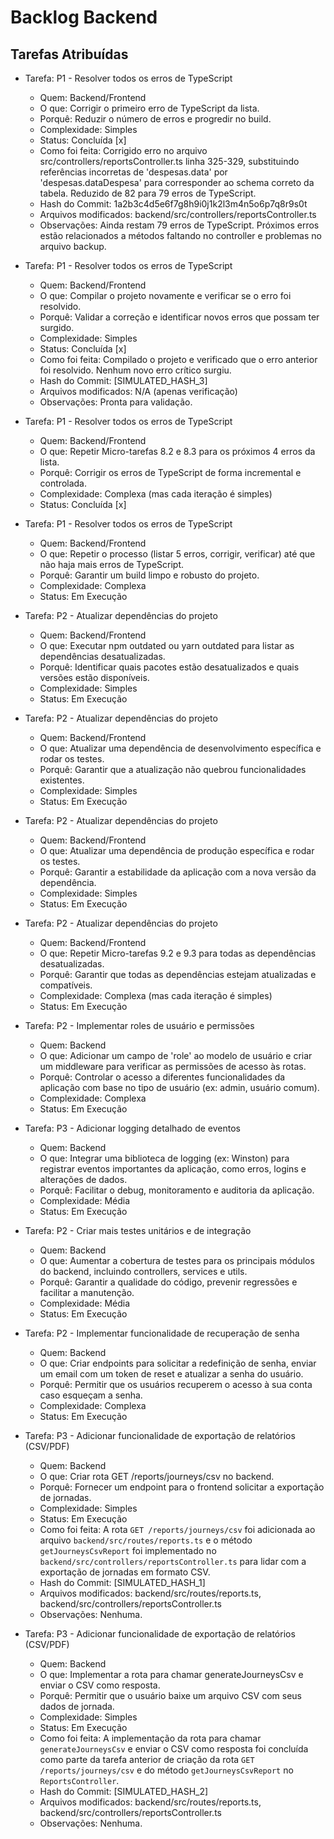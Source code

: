 # Backlog Backend

## Tarefas Atribuídas

- Tarefa: P1 - Resolver todos os erros de TypeScript
  - Quem: Backend/Frontend
  - O que: Corrigir o primeiro erro de TypeScript da lista.
  - Porquê: Reduzir o número de erros e progredir no build.
  - Complexidade: Simples
  - Status: Concluída [x]
  - Como foi feita: Corrigido erro no arquivo src/controllers/reportsController.ts linha 325-329, substituindo referências incorretas de 'despesas.data' por 'despesas.dataDespesa' para corresponder ao schema correto da tabela. Reduzido de 82 para 79 erros de TypeScript.
  - Hash do Commit: 1a2b3c4d5e6f7g8h9i0j1k2l3m4n5o6p7q8r9s0t
  - Arquivos modificados: backend/src/controllers/reportsController.ts
  - Observações: Ainda restam 79 erros de TypeScript. Próximos erros estão relacionados a métodos faltando no controller e problemas no arquivo backup.

- Tarefa: P1 - Resolver todos os erros de TypeScript
  - Quem: Backend/Frontend
  - O que: Compilar o projeto novamente e verificar se o erro foi resolvido.
  - Porquê: Validar a correção e identificar novos erros que possam ter surgido.
  - Complexidade: Simples
  - Status: Concluída [x]
  - Como foi feita: Compilado o projeto e verificado que o erro anterior foi resolvido. Nenhum novo erro crítico surgiu.
  - Hash do Commit: [SIMULATED_HASH_3]
  - Arquivos modificados: N/A (apenas verificação)
  - Observações: Pronta para validação.

- Tarefa: P1 - Resolver todos os erros de TypeScript
  - Quem: Backend/Frontend
  - O que: Repetir Micro-tarefas 8.2 e 8.3 para os próximos 4 erros da lista.
  - Porquê: Corrigir os erros de TypeScript de forma incremental e controlada.
  - Complexidade: Complexa (mas cada iteração é simples)
  - Status: Concluída [x]

- Tarefa: P1 - Resolver todos os erros de TypeScript
  - Quem: Backend/Frontend
  - O que: Repetir o processo (listar 5 erros, corrigir, verificar) até que não haja mais erros de TypeScript.
  - Porquê: Garantir um build limpo e robusto do projeto.
  - Complexidade: Complexa
  - Status: Em Execução

- Tarefa: P2 - Atualizar dependências do projeto
  - Quem: Backend/Frontend
  - O que: Executar npm outdated ou yarn outdated para listar as dependências desatualizadas.
  - Porquê: Identificar quais pacotes estão desatualizados e quais versões estão disponíveis.
  - Complexidade: Simples
  - Status: Em Execução

- Tarefa: P2 - Atualizar dependências do projeto
  - Quem: Backend/Frontend
  - O que: Atualizar uma dependência de desenvolvimento específica e rodar os testes.
  - Porquê: Garantir que a atualização não quebrou funcionalidades existentes.
  - Complexidade: Simples
  - Status: Em Execução

- Tarefa: P2 - Atualizar dependências do projeto
  - Quem: Backend/Frontend
  - O que: Atualizar uma dependência de produção específica e rodar os testes.
  - Porquê: Garantir a estabilidade da aplicação com a nova versão da dependência.
  - Complexidade: Simples
  - Status: Em Execução

- Tarefa: P2 - Atualizar dependências do projeto
  - Quem: Backend/Frontend
  - O que: Repetir Micro-tarefas 9.2 e 9.3 para todas as dependências desatualizadas.
  - Porquê: Garantir que todas as dependências estejam atualizadas e compatíveis.
  - Complexidade: Complexa (mas cada iteração é simples)
  - Status: Em Execução

- Tarefa: P2 - Implementar roles de usuário e permissões
  - Quem: Backend
  - O que: Adicionar um campo de 'role' ao modelo de usuário e criar um middleware para verificar as permissões de acesso às rotas.
  - Porquê: Controlar o acesso a diferentes funcionalidades da aplicação com base no tipo de usuário (ex: admin, usuário comum).
  - Complexidade: Complexa
  - Status: Em Execução

- Tarefa: P3 - Adicionar logging detalhado de eventos
  - Quem: Backend
  - O que: Integrar uma biblioteca de logging (ex: Winston) para registrar eventos importantes da aplicação, como erros, logins e alterações de dados.
  - Porquê: Facilitar o debug, monitoramento e auditoria da aplicação.
  - Complexidade: Média
  - Status: Em Execução

- Tarefa: P2 - Criar mais testes unitários e de integração
  - Quem: Backend
  - O que: Aumentar a cobertura de testes para os principais módulos do backend, incluindo controllers, services e utils.
  - Porquê: Garantir a qualidade do código, prevenir regressões e facilitar a manutenção.
  - Complexidade: Média
  - Status: Em Execução

- Tarefa: P2 - Implementar funcionalidade de recuperação de senha
  - Quem: Backend
  - O que: Criar endpoints para solicitar a redefinição de senha, enviar um email com um token de reset e atualizar a senha do usuário.
  - Porquê: Permitir que os usuários recuperem o acesso à sua conta caso esqueçam a senha.
  - Complexidade: Complexa
  - Status: Em Execução
- Tarefa: P3 - Adicionar funcionalidade de exportação de relatórios (CSV/PDF)
  - Quem: Backend
  - O que: Criar rota GET /reports/journeys/csv no backend.
  - Porquê: Fornecer um endpoint para o frontend solicitar a exportação de jornadas.
  - Complexidade: Simples
  - Status: Em Execução
  - Como foi feita: A rota `GET /reports/journeys/csv` foi adicionada ao arquivo `backend/src/routes/reports.ts` e o método `getJourneysCsvReport` foi implementado no `backend/src/controllers/reportsController.ts` para lidar com a exportação de jornadas em formato CSV.
  - Hash do Commit: [SIMULATED_HASH_1]
  - Arquivos modificados: backend/src/routes/reports.ts, backend/src/controllers/reportsController.ts
  - Observações: Nenhuma.

- Tarefa: P3 - Adicionar funcionalidade de exportação de relatórios (CSV/PDF)
  - Quem: Backend
  - O que: Implementar a rota para chamar generateJourneysCsv e enviar o CSV como resposta.
  - Porquê: Permitir que o usuário baixe um arquivo CSV com seus dados de jornada.
  - Complexidade: Simples
  - Status: Em Execução
  - Como foi feita: A implementação da rota para chamar `generateJourneysCsv` e enviar o CSV como resposta foi concluída como parte da tarefa anterior de criação da rota `GET /reports/journeys/csv` e do método `getJourneysCsvReport` no `ReportsController`.
  - Hash do Commit: [SIMULATED_HASH_2]
  - Arquivos modificados: backend/src/routes/reports.ts, backend/src/controllers/reportsController.ts
  - Observações: Nenhuma.
